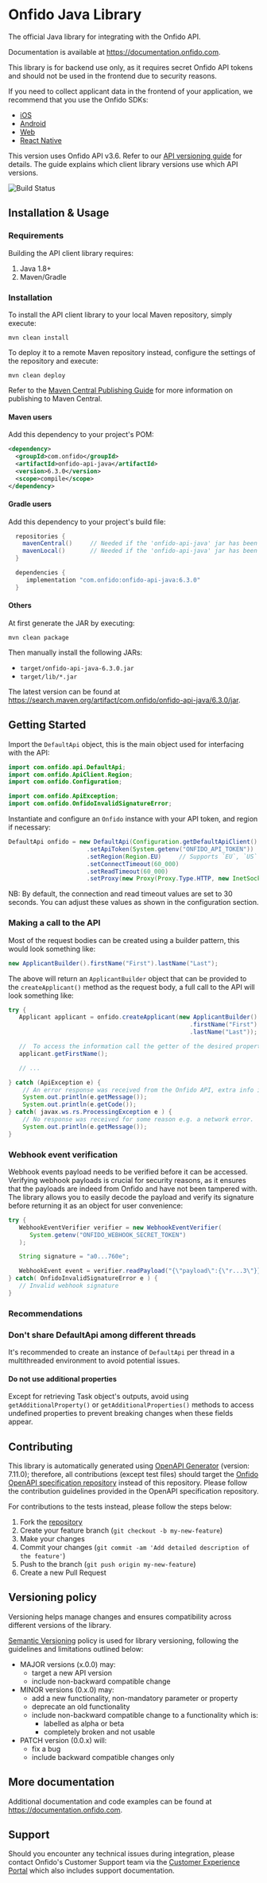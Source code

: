 # Onfido Java Library

The official Java library for integrating with the Onfido API.

Documentation is available at <https://documentation.onfido.com>.

This library is for backend use only, as it requires secret Onfido API tokens and should not be used in the frontend due to security reasons.

If you need to collect applicant data in the frontend of your application, we recommend that you use the Onfido SDKs:

- [iOS](https://github.com/onfido/onfido-ios-sdk)
- [Android](https://github.com/onfido/onfido-android-sdk)
- [Web](https://github.com/onfido/onfido-sdk-ui)
- [React Native](https://github.com/onfido/react-native-sdk)

This version uses Onfido API v3.6. Refer to our [API versioning guide](https://developers.onfido.com/guide/api-versioning-policy#client-libraries) for details. The guide explains which client library versions use which API versions.

![Build Status](https://github.com/onfido/onfido-java/actions/workflows/maven.yml/badge.svg)

## Installation & Usage

### Requirements

Building the API client library requires:

1. Java 1.8+
2. Maven/Gradle

### Installation

To install the API client library to your local Maven repository, simply execute:

```shell
mvn clean install
```

To deploy it to a remote Maven repository instead, configure the settings of the repository and execute:

```shell
mvn clean deploy
```

Refer to the [Maven Central Publishing Guide](https://central.sonatype.org/publish/publish-portal-guide/#introduction) for more information on publishing to Maven Central.

#### Maven users

Add this dependency to your project's POM:

```xml
<dependency>
  <groupId>com.onfido</groupId>
  <artifactId>onfido-api-java</artifactId>
  <version>6.3.0</version>
  <scope>compile</scope>
</dependency>
```

#### Gradle users

Add this dependency to your project's build file:

```groovy
  repositories {
    mavenCentral()     // Needed if the 'onfido-api-java' jar has been published to maven central.
    mavenLocal()       // Needed if the 'onfido-api-java' jar has been published to the local maven repo.
  }

  dependencies {
     implementation "com.onfido:onfido-api-java:6.3.0"
  }
```

#### Others

At first generate the JAR by executing:

```shell
mvn clean package
```

Then manually install the following JARs:

- `target/onfido-api-java-6.3.0.jar`
- `target/lib/*.jar`

The latest version can be found at <https://search.maven.org/artifact/com.onfido/onfido-api-java/6.3.0/jar>.

## Getting Started

Import the `DefaultApi` object, this is the main object used for interfacing with the API:

```java
import com.onfido.api.DefaultApi;
import com.onfido.ApiClient.Region;
import com.onfido.Configuration;

import com.onfido.ApiException;
import com.onfido.OnfidoInvalidSignatureError;
```

Instantiate and configure an `Onfido` instance with your API token, and region if necessary:

```java
DefaultApi onfido = new DefaultApi(Configuration.getDefaultApiClient()
                      .setApiToken(System.getenv("ONFIDO_API_TOKEN"))
                      .setRegion(Region.EU)     // Supports `EU`, `US` and `CA`
                      .setConnectTimeout(60_000)
                      .setReadTimeout(60_000)
                      .setProxy(new Proxy(Proxy.Type.HTTP, new InetSocketAddress(host, port))));   // Optionally define a connection proxy with the specified host and port
```

NB: By default, the connection and read timeout values are set to 30 seconds. You can adjust these values as shown in the configuration section.

### Making a call to the API

Most of the request bodies can be created using a builder pattern, this would look something like:

```java
new ApplicantBuilder().firstName("First").lastName("Last");
```

The above will return an `ApplicantBuilder` object that can be provided to the `createApplicant()` method as the request body, a full call to the API will look something like:

```java
try {
   Applicant applicant = onfido.createApplicant(new ApplicantBuilder()
                                                   .firstName("First")
                                                   .lastName("Last"));

   //  To access the information call the getter of the desired property on the object, for example:
   applicant.getFirstName();

   // ...

} catch (ApiException e) {
    // An error response was received from the Onfido API, extra info is available.
    System.out.println(e.getMessage());
    System.out.println(e.getCode());
} catch( javax.ws.rs.ProcessingException e ) {
    // No response was received for some reason e.g. a network error.
    System.out.println(e.getMessage());
}
```

### Webhook event verification

Webhook events payload needs to be verified before it can be accessed. Verifying webhook payloads is crucial for security reasons, as it ensures that the payloads are indeed from Onfido and have not been tampered with. The library allows you to easily decode the payload and verify its signature before returning it as an object for user convenience:

```java
try {
   WebhookEventVerifier verifier = new WebhookEventVerifier(
      System.getenv("ONFIDO_WEBHOOK_SECRET_TOKEN")
   );

   String signature = "a0...760e";

   WebhookEvent event = verifier.readPayload("{\"payload\":{\"r...3\"}}", signature);
} catch( OnfidoInvalidSignatureError e ) {
   // Invalid webhook signature
}
```

### Recommendations

### Don't share DefaultApi among different threads

It's recommended to create an instance of `DefaultApi` per thread in a multithreaded environment to avoid potential issues.

#### Do not use additional properties

Except for retrieving Task object's outputs, avoid using `getAdditionalProperty()` or `getAdditionalProperties()` methods to access undefined properties to prevent breaking changes when these fields appear.

## Contributing

This library is automatically generated using [OpenAPI Generator](https://openapi-generator.tech) (version: 7.11.0); therefore, all contributions (except test files) should target the [Onfido OpenAPI specification repository](https://github.com/onfido/onfido-openapi-spec/tree/master) instead of this repository. Please follow the contribution guidelines provided in the OpenAPI specification repository.

For contributions to the tests instead, please follow the steps below:

1. Fork the [repository](https://github.com/onfido/onfido-java/fork)
2. Create your feature branch (`git checkout -b my-new-feature`)
3. Make your changes
4. Commit your changes (`git commit -am 'Add detailed description of the feature'`)
5. Push to the branch (`git push origin my-new-feature`)
6. Create a new Pull Request

## Versioning policy

Versioning helps manage changes and ensures compatibility across different versions of the library.

[Semantic Versioning](https://semver.org) policy is used for library versioning, following the guidelines and limitations outlined below:

- MAJOR versions (x.0.0) may:
  - target a new API version
  - include non-backward compatible change
- MINOR versions (0.x.0) may:
  - add a new functionality, non-mandatory parameter or property
  - deprecate an old functionality
  - include non-backward compatible change to a functionality which is:
    - labelled as alpha or beta
    - completely broken and not usable
- PATCH version (0.0.x) will:
  - fix a bug
  - include backward compatible changes only

## More documentation

Additional documentation and code examples can be found at <https://documentation.onfido.com>.

## Support

Should you encounter any technical issues during integration, please contact Onfido's Customer Support team via the [Customer Experience Portal](https://public.support.onfido.com/) which also includes support documentation.
